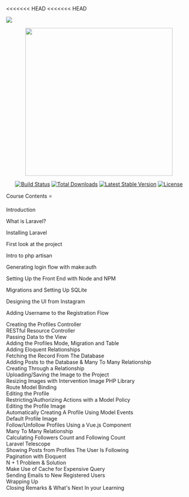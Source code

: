 <<<<<<< HEAD
<<<<<<< HEAD


![](demo_small.gif)
<p align="center"><img src="https://res.cloudinary.com/dtfbvvkyp/image/upload/v1566331377/laravel-logolockup-cmyk-red.svg" width="400"></p>

<p align="center">
<a href="https://travis-ci.org/laravel/framework"><img src="https://travis-ci.org/laravel/framework.svg" alt="Build Status"></a>
<a href="https://packagist.org/packages/laravel/framework"><img src="https://poser.pugx.org/laravel/framework/d/total.svg" alt="Total Downloads"></a>
<a href="https://packagist.org/packages/laravel/framework"><img src="https://poser.pugx.org/laravel/framework/v/stable.svg" alt="Latest Stable Version"></a>
<a href="https://packagist.org/packages/laravel/framework"><img src="https://poser.pugx.org/laravel/framework/license.svg" alt="License"></a>
</p>


Course Contents ⭐️
<p> Introduction </p>
<p> What is Laravel? </p>
<p> Installing Laravel</p>
<p> First look at the project</p>
<p> Intro to php artisan</p>
<p> Generating login flow with make:auth</p>
<p> Setting Up the Front End with Node and NPM</p>
<p> Migrations and Setting Up SQLite</p>
<p> Designing the UI from Instagram</p>
<p> Adding Username to the Registration Flow</p>
Creating the Profiles Controller <br/>
RESTful Resource Controller<br/>
Passing Data to the View<br/>
Adding the Profiles Mode, Migration and Table<br/>
Adding Eloquent Relationships<br/>
Fetching the Record From The Database<br/>
Adding Posts to the Database & Many To Many Relationship<br/>
Creating Through a Relationship<br/>
Uploading/Saving the Image to the Project<br/>
Resizing Images with Intervention Image PHP Library<br/>
Route Model Binding<br/>
Editing the Profile<br/>
Restricting/Authorizing Actions with a Model Policy<br/>
Editing the Profile Image<br/>
Automatically Creating A Profile Using Model Events<br/>
Default Profile Image<br/>
Follow/Unfollow Profiles Using a Vue.js Component<br/>
Many To Many Relationship<br/>
Calculating Followers Count and Following Count<br/>
Laravel Telescope<br/>
Showing Posts from Profiles The User Is Following<br/>
Pagination with Eloquent<br/>
N + 1 Problem & Solution<br/>
Make Use of Cache for Expensive Query<br/>
Sending Emails to New Registered Users<br/>
Wrapping Up<br/>
Closing Remarks & What's Next In your Learning<br/>
